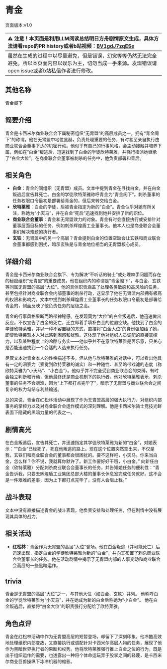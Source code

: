 # 青金
页面版本:v1.0
 

| :warning: 注意！本页面是利用LLM阅读总结明日方舟剧情原文生成，具体方法请看repo的PR history或者b站视频：[BV1gdJ7zqESe](https://www.bilibili.com/video/BV1gdJ7zqESe/)         |
|:----------------------------|
| 虽然在生成的过程中以尽量避免，但是错误，幻觉等等仍然无法完全避免。所以本页面内容以娱乐为主，切勿当成一手来源。发现错误请open issue或者b站私信作者进行修改。|



## 其他名称
青金阁下
## 简要介绍
青金是卡西米尔商业联合会下属秘密组织“无胄盟”的高层成员之一，拥有“青金阁下”的称谓。他在无胄盟中地位显赫，负责处理重要的任务，有时甚至亲自执行由商业联合会董事下达的机密行动。他似乎有自己的行事风格，会主动接触并培养下属，例如在“白金”叛逃后，迅速找到了白金的学徒欣特莱雅，并强行指派她继承了“白金大位”。在商业联合会董事被刺杀的任务中，他负责部署和善后。
## 相关角色
-   **白金**：青金的同组织（无胄盟）成员。文本中提到青金在寻找白金，并在白金叛逃后宣告其死亡。白金的学徒欣特莱雅称呼青金为“青金阁下”。刺杀董事的任务权限口令最初是部署给青金的，但后来转交给白金。
-   **欣特莱雅**：白金的学徒，后被青金指定为新的“白金”。青金似乎对她有所关注，称她为“小天马”，并在白金“死后”迅速找到她并安排了新的职位。
-   **商业联合会董事**：青金和无胄盟效力的对象。青金有时会直接执行或安排针对董事层面目标的任务，例如刺杀辉煌盾工业董事长。他本人也是商业联合会董事们解决难题的执行者。
-   **玄铁**：无胄盟中的另一个高层？青金提到白金的位置空缺会让玄铁和商业联合会董事都感到困扰，暗示玄铁是与青金地位相当的无胄盟核心成员。
## 详细介绍
青金是卡西米尔商业联合会旗下、专为解决“不听话的骑士”或处理棘手问题而存在的秘密组织“无胄盟”的重要成员。他在组织内的称谓是“青金阁下”，与白金、玄铁等同属无胄盟的高层“大位”。他的具体职责涵盖了处理各类敏感和高风险的任务，甚至包括针对商业联合会内部董事的刺杀行动，这显示了他在无胄盟内部拥有极高的权限和影响力。文本中提到刺杀辉煌盾工业董事长的任务权限口令最初是部署给青金的，侧面反映了他负责任务的层级之高。

青金的行事风格果断而略带神秘感。在发现同为“大位”的白金叛逃后，他迅速做出反应，不仅宣告了白金的死亡，还立即着手填补白金的位置空缺。他找到了白金的学徒欣特莱雅，并以一种不容置疑的方式，直接将“白金大位”的身份强加给了她，即使欣特莱雅本人对此感到困惑和犹豫。这体现了他对组织人员调配的直接掌控力，以及某种程度上的冷酷与务实——他似乎并不在意欣特莱雅是否乐意，只关心是否能迅速找到一个合适的人选来执行任务。

尽管文本对青金本人的性格描述不多，但从他与欣特莱雅的对话中，可以看出他具有一定的洞察力（察觉到欣特莱雅的诚实）和一种随性、甚至略带戏谑的态度（称欣特莱雅为“小天马”、“小白金”）。他似乎并不完全受到商业联合会的束缚，有时会独立判断和行动，但他最终还是商业机制下的执行者。他对欣特莱雅表示，刺杀董事的任务不会艰难，因为“上下都打点完毕了”，暗示了无胄盟与商业联合会之间复杂的权力勾结与利益输送。

总的来说，青金在红松林活动中展现了作为无胄盟高层的强大执行力、对组织内部事务的掌控力以及对商业联合会运作模式的深刻理解。他是卡西米尔骑士竞技光鲜表面下隐藏的黑暗力量的代表之一。
## 剧情高光
在白金叛逃后，宣告其死亡，并迅速指定其学徒欣特莱雅为新的“白金”，对她表示：““白金”已经死了，死在他叛逃的路上。现在这个位置突然空出来，不仅是我，玄铁们和商业联合会的董事都会很困扰的。要不这样吧，小天马。你来当白金，怎么样？你不说，我就算你默许了。新工作要好好干哦，小白金。”
向新任白金（欣特莱雅）分配刺杀商业联合会董事长的任务，并告知她任务的便利性：“青金告诉我，只要去辉煌盾工业集团总部大楼的董事长休息室完成任务就好。这不会是一件艰难的差事，因为上下都打点完毕了，没有人会阻止我。”
## 战斗表现
文本中没有直接描述青金的战斗表现。他负责安排和处理任务，但在剧情中没有展现其具体的战力。
## 相关活动
-   **红松林**：青金作为无胄盟的高层“大位”登场。他在白金叛逃（并可能死亡）后迅速出现，指定白金的学徒欣特莱雅为新的“白金”，并向其布置了刺杀商业联合会董事长的任务。他在活动剧情中揭示了无胄盟内部的人事变动和商业联合会高层的一些黑暗运作。
## trivia
青金是无胄盟的高层“大位”之一，与其他大位（如白金、玄铁）并列。
他称呼白金的学徒欣特莱雅为“小天马”，并在她成为新的白金后称她为“小白金”。
他在白金叛逃后，直接将“白金大位”的职责强行分配给了欣特莱雅。
## 角色点评
青金在红松林活动中作为无胄盟高层的短暂登场，却留下了深刻印象。他冷酷高效地处理组织内部变故，又直接执行或调配针对卡西米尔高层人物的任务，展现了他作为黑暗世界执行者的果断和权势。他将欣特莱雅强行推上白金之位的行为，既是出于组织运作的需要，也透露出一种将个体命运玩弄于股掌之间的轻蔑，是卡西米尔商业巨兽操纵下冰冷机器的缩影。